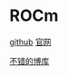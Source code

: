 # ROCm

[github](https://github.com/ROCm/ROCm)
[官网](https://rocm.docs.amd.com/en/latest/ )

[不错的博库](https://blog.csdn.net/JackyTintin/article/details/74637157 )